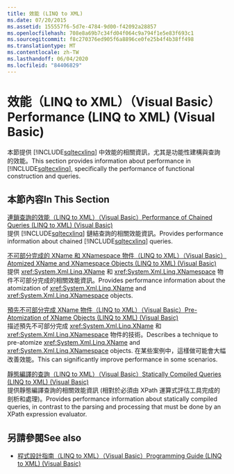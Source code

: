 ```yaml
---
title: 效能 (LINQ to XML)
ms.date: 07/20/2015
ms.assetid: 155557f6-5d7e-4784-9d00-f42092a28857
ms.openlocfilehash: 708e8a69b7c34fd04f064c9a794f1e5e83f693c1
ms.sourcegitcommit: f8c270376ed905f6a8896ce0fe25b4f4b38ff498
ms.translationtype: MT
ms.contentlocale: zh-TW
ms.lasthandoff: 06/04/2020
ms.locfileid: "84406829"
---
```

# <a name="performance-linq-to-xml-visual-basic"></a><span data-ttu-id="07362-102">效能（LINQ to XML）（Visual Basic）</span><span class="sxs-lookup"><span data-stu-id="07362-102">Performance (LINQ to XML) (Visual Basic)</span></span>
<span data-ttu-id="07362-103">本節提供 [!INCLUDE[sqltecxlinq](~/includes/sqltecxlinq-md.md)] 中效能的相關資訊，尤其是功能性建構與查詢的效能。</span><span class="sxs-lookup"><span data-stu-id="07362-103">This section provides information about performance in [!INCLUDE[sqltecxlinq](~/includes/sqltecxlinq-md.md)], specifically the performance of functional construction and queries.</span></span>  
  
## <a name="in-this-section"></a><span data-ttu-id="07362-104">本節內容</span><span class="sxs-lookup"><span data-stu-id="07362-104">In This Section</span></span>  
 [<span data-ttu-id="07362-105">連鎖查詢的效能（LINQ to XML）（Visual Basic）</span><span class="sxs-lookup"><span data-stu-id="07362-105">Performance of Chained Queries (LINQ to XML) (Visual Basic)</span></span>](performance-of-chained-queries-linq-to-xml.md)  
 <span data-ttu-id="07362-106">提供 [!INCLUDE[sqltecxlinq](~/includes/sqltecxlinq-md.md)] 鏈結查詢的相關效能資訊。</span><span class="sxs-lookup"><span data-stu-id="07362-106">Provides performance information about chained [!INCLUDE[sqltecxlinq](~/includes/sqltecxlinq-md.md)] queries.</span></span>  
  
 [<span data-ttu-id="07362-107">不可部分完成的 XName 和 XNamespace 物件（LINQ to XML）（Visual Basic）</span><span class="sxs-lookup"><span data-stu-id="07362-107">Atomized XName and XNamespace Objects (LINQ to XML) (Visual Basic)</span></span>](atomized-xname-and-xnamespace-objects-linq-to-xml.md)  
 <span data-ttu-id="07362-108">提供 <xref:System.Xml.Linq.XName> 和 <xref:System.Xml.Linq.XNamespace> 物件不可部分完成的相關效能資訊。</span><span class="sxs-lookup"><span data-stu-id="07362-108">Provides performance information about the atomization of <xref:System.Xml.Linq.XName> and <xref:System.Xml.Linq.XNamespace> objects.</span></span>  
  
 [<span data-ttu-id="07362-109">預先不可部分完成 XName 物件（LINQ to XML）（Visual Basic）</span><span class="sxs-lookup"><span data-stu-id="07362-109">Pre-Atomization of XName Objects (LINQ to XML) (Visual Basic)</span></span>](pre-atomization-of-xname-objects-linq-to-xml.md)  
 <span data-ttu-id="07362-110">描述預先不可部分完成 <xref:System.Xml.Linq.XName> 和 <xref:System.Xml.Linq.XNamespace> 物件的技術。</span><span class="sxs-lookup"><span data-stu-id="07362-110">Describes a technique to pre-atomize <xref:System.Xml.Linq.XName> and <xref:System.Xml.Linq.XNamespace> objects.</span></span> <span data-ttu-id="07362-111">在某些案例中，這樣做可能會大幅改善效能。</span><span class="sxs-lookup"><span data-stu-id="07362-111">This can significantly improve performance in some scenarios.</span></span>  
  
 [<span data-ttu-id="07362-112">靜態編譯的查詢（LINQ to XML）（Visual Basic）</span><span class="sxs-lookup"><span data-stu-id="07362-112">Statically Compiled Queries (LINQ to XML) (Visual Basic)</span></span>](statically-compiled-queries-linq-to-xml.md)  
 <span data-ttu-id="07362-113">提供靜態編譯查詢的相關效能資訊 (相對於必須由 XPath 運算式評估工具完成的剖析和處理)。</span><span class="sxs-lookup"><span data-stu-id="07362-113">Provides performance information about statically compiled queries, in contrast to the parsing and processing that must be done by an XPath expression evaluator.</span></span>  
  
## <a name="see-also"></a><span data-ttu-id="07362-114">另請參閱</span><span class="sxs-lookup"><span data-stu-id="07362-114">See also</span></span>

- [<span data-ttu-id="07362-115">程式設計指南（LINQ to XML）（Visual Basic）</span><span class="sxs-lookup"><span data-stu-id="07362-115">Programming Guide (LINQ to XML) (Visual Basic)</span></span>](programming-guide-linq-to-xml.md)
